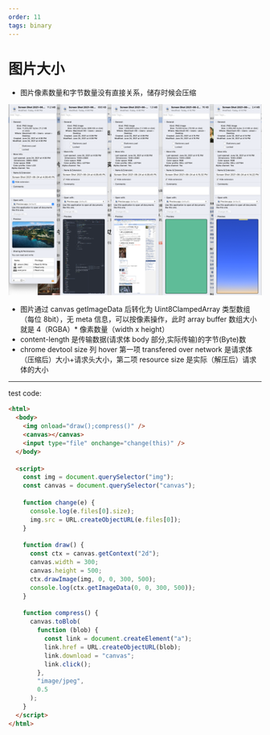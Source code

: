 ```yaml
---
order: 11
tags: binary
---
```


# 图片大小

- 图片像素数量和字节数量没有直接关系，储存时候会压缩

![image](../assets/images/2021-6-1.png)

- 图片通过 canvas getImageData 后转化为 Uint8ClampedArray 类型数组（每位 8bit），无 meta 信息，可以按像素操作，此时 array buffer 数组大小就是 4（RGBA）\* 像素数量（width x height）
- content-length 是传输数据(请求体 body 部分,实际传输)的字节(Byte)数
- chrome devtool size 列 hover 第一项 transfered over network 是请求体（压缩后）大小+请求头大小，第二项 resource size 是实际（解压后）请求体的大小

---

test code:

```html
<html>
  <body>
    <img onload="draw();compress()" />
    <canvas></canvas>
    <input type="file" onchange="change(this)" />
  </body>

  <script>
    const img = document.querySelector("img");
    const canvas = document.querySelector("canvas");

    function change(e) {
      console.log(e.files[0].size);
      img.src = URL.createObjectURL(e.files[0]);
    }

    function draw() {
      const ctx = canvas.getContext("2d");
      canvas.width = 300;
      canvas.height = 500;
      ctx.drawImage(img, 0, 0, 300, 500);
      console.log(ctx.getImageData(0, 0, 300, 500));
    }

    function compress() {
      canvas.toBlob(
        function (blob) {
          const link = document.createElement("a");
          link.href = URL.createObjectURL(blob);
          link.download = "canvas";
          link.click();
        },
        "image/jpeg",
        0.5
      );
    }
  </script>
</html>
```
